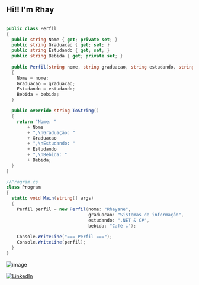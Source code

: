 
## Hi!! I'm Rhay

```csharp

public class Perfil
{
  public string Nome { get; private set; }
  public string Graduacao { get; set; }
  public string Estudando { get; set; }
  public string Bebida { get; private set; }
  
  public Perfil(string nome, string graduacao, string estudando, string bebida)
  {
    Nome = nome;
    Graduacao = graduacao;
    Estudando = estudando;
    Bebida = bebida;
  }

  public override string ToString()
  {
    return "Nome: "
        + Nome
        + ",\nGraduação: "
        + Graduacao
        + ",\nEstudando: "
        + Estudando
        + ",\nBebida: "
        + Bebida;
  }
}

//Program.cs
class Program
{
  static void Main(string[] args)
  {
    Perfil perfil = new Perfil(nome: "Rhayane",
                               graduacao: "Sistemas de informação",
                               estudando: ".NET & C#",
                               bebida: "Café ☕");
    
    Console.WriteLine("=== Perfil ===");
    Console.WriteLine(perfil);
  }
}
```
![image](https://github.com/rhaycf/rhaycf/assets/65169776/174b92e1-b528-4288-9425-4c784055e0aa)

[![LinkedIn](https://img.shields.io/badge/linkedin-%230077B5.svg?style=for-the-badge&logo=linkedin&logoColor=white)](https://www.linkedin.com/in/fabres-rhayane/)
